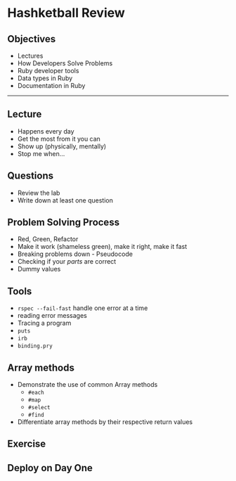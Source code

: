 # Hashketball Review

## Objectives

* Lectures
* How Developers Solve Problems
* Ruby developer tools
* Data types in Ruby
* Documentation in Ruby

---

## Lecture

- Happens every day
- Get the most from it you can
- Show up (physically, mentally)
- Stop me when...

## Questions

- Review the lab
- Write down at least one question

## Problem Solving Process

* Red, Green, Refactor
* Make it work (shameless green), make it right, make it fast
* Breaking problems down - Pseudocode
* Checking if your _parts_ are correct
* Dummy values


## Tools

* `rspec --fail-fast` handle one error at a time
* reading error messages
* Tracing a program
* `puts`
* `irb`
* `binding.pry`

## Array methods
* Demonstrate the use of common Array methods
  * `#each`
  * `#map`
  * `#select`
  * `#find`
* Differentiate array methods by their respective return values

## Exercise


## Deploy on Day One

